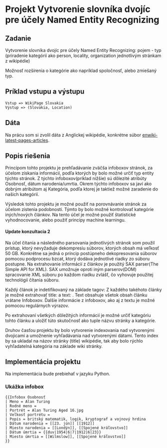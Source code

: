 # Projekt Vytvorenie slovníka dvojíc pre účely Named Entity Recognizing 


## Zadanie

Vytvorenie slovníka dvojíc pre účely Named Entity Recognizing: pojem - typ (priradenie kategórií ako person, locality, organization jednotlivým stránkam z wikipédie)

Možnosť rozšírenia o kategórie ako napríklad spoločnosť, alebo zmiešaný typ.

## Príklad vstupu a výstupu

```
Vstup => WikiPage Slovakia
Výstup => (Slovakia, Location)
```

## Dáta 

Na prácu som si zvolil dáta z Anglickej wikipédie, konkrétne súbor [enwiki-latest-pages-articles](http://dumps.wikimedia.org/skwiki/latest/enwiki-latest-pages-articles.xml.bz2).

## Popis riešenia

Princípom tohto projektu je prehľadávanie zväčša infoboxov stránok, za účelom získania informácií, podľa ktorých by bolo možné určiť typ entity týchto stránok. 
Z týchto infoboxov(príklad nižšie) sú dôlezité atribúty Osobnosť, dátum narodenia/umrtia. 
Okrem týchto infoboxov sa javí ako dobrým atribútom aj Kategória, podľa ktorej je taktiež možné zaradenie do našich kategórií.

Výsledok tohto projektu je možné použiť na porovnávanie stránok za účelom zistenia podobností. 
Týmto by bolo možné kontrolovať kategórie iných/nových článkov. 
Na tento účel je možné použiť štatistické vyhodnocovanie, alebo použiť princípy machine learningu.

#### Update konzultacia 2

Na účel čítania a následného parsovania jednotlivých stránok som použil prístup, ktorý nevyžaduje dekompresiu súborov, ktorých obsah má veľkosť 50 GB.
Konkrétne sa jedná o príncip postúpneho dekopresovania súborov pomocou podprocesu bzcat, ktorý dodáva jednotlivé riadky zo súboru postupne.
Na extrahovanie informácií z článkov je použitý SAX parser(The Simple API for XML).
SAX umožnuje oproti iným parserov(DOM) spracovanie XML súboru po každom riadku zvlášť, čo vyhovuje použitej technológií čítania súboru.

Každý článok je indetifikovaný na základe tagov: <page> </page>
Z každého takéhoto články je možné extrahovať title: <title> </title> a text: <text>.
Text obsahuje všetok obsah článku vrátane Infoboxov.
Ďalšie informácie z infoboxov, ako aj z textu je možné pomocou regulárnych výrazov.

Po extrahovaní všetkých dôležitých informácií je možné určiť kategóriu tohto článku a uložiť túto skutočnosť ako tuple názvu stránky a kategórie.

Druhov časťou projektu by bolo vytvorenie indexovania nad vytvorenými dvojicami a umožnenie vyhľadávania nad vytvorenými dátami. 
Tento index by sa ukladal na názov stránky (title) wikipédie, tak aby bolo rýchlo vyhľadatelná kategória na základe wiki stránky.
 

## Implementácia projektu

Na implementácia bude prebiehať v jazyku Python.


### Ukážka infobox

```
{{Infobox Osobnosť
| Meno = Alan Turing 
| Rodné meno = 
| Portrét = Alan Turing Aged 16.jpg 
| Veľkosť portrétu = 
| Popis = britský matematik, logik, kryptograf a vojnový hrdina 
| Dátum narodenia = [[23. jún]] [[1912]] 
| Miesto narodenia = [[Londýn]], [[Spojené kráľovstvo]] 
| Dátum úmrtia = {{duv|1954|6|7|1912|6|23}} 
| Miesto úmrtia = [[Wilmslow]], [[Spojené kráľovstvo]]
}}
```